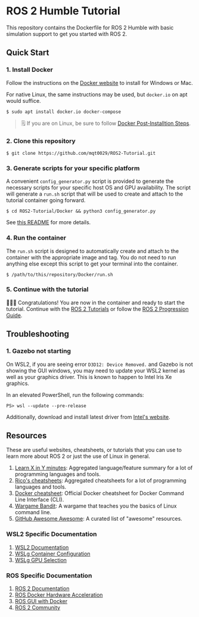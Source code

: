 # ROS 2 Humble Tutorial

This repository contains the Dockerfile for ROS 2 Humble with basic simulation support to get you
started with ROS 2.

## Quick Start

### 1. Install Docker

Follow the instructions on the [Docker website](https://docs.docker.com/get-docker/) to install for
Windows or Mac.

For native Linux, the same instructions may be used, but `docker.io` on apt would suffice.

```console
$ sudo apt install docker.io docker-compose
```

> 🗒️ If you are on Linux, be sure to follow [Docker Post-Installtion
> Steps](https://docs.docker.com/engine/install/linux-postinstall/).

### 2. Clone this repository

```console
$ git clone https://github.com/mqt0029/ROS2-Tutorial.git
```

### 3. Generate scripts for your specific platform

A convenient `config_generator.py` script is provided to generate the necessary scripts for your
specific host OS and GPU availability. The script will generate a `run.sh` script that will be used
to create and attach to the tutorial container going forward.

```console
$ cd ROS2-Tutorial/Docker && python3 config_generator.py
```

See [this README](Docker/README.md) for more details.

### 4. Run the container

The `run.sh` script is designed to automatically create and attach to the container with the
appropriate image and tag. You do not need to run anything else except this script to get your
terminal into the container.

```console
$ /path/to/this/repository/Docker/run.sh
```

### 5. Continue with the tutorial

🎉🎉🎉 Congratulations! You are now in the container and ready to start the tutorial. Continue with the [ROS
2 Tutorials](https://docs.ros.org/en/humble/Tutorials.html) or follow the [ROS 2 Progression Guide](GUIDES.md).

## Troubleshooting

### 1. Gazebo not starting

On WSL2, if you are seeing error `D3D12: Device Removed.` and Gazebo is not showing the GUI windows,
you may need to update your WSL2 kernel as well as your graphics driver. This is known to happen to Intel Iris Xe graphics.

In an elevated PowerShell, run the following commands:

```console
PS> wsl --update --pre-release
```

Additionally, download and install latest driver from [Intel's
website](https://www.intel.com/content/www/us/en/download/785597/intel-arc-iris-xe-graphics-windows.html?wapkw=Iris%20Xe).

## Resources

These are useful websites, cheatsheets, or tutorials that you can use to learn more about ROS 2 or
just the use of Linux in general.

1. [Learn X in Y minutes](https://learnxinyminutes.com): Aggregated language/feature summary for a
   lot of programming languages and tools.
2. [Rico's cheatsheets](https://devhints.io): Aggregated cheatsheets for a lot of programming
   languages and tools.
3. [Docker cheatsheet](https://docs.docker.com/get-started/docker_cheatsheet.pdf): Official Docker
   cheatsheet for Docker Command Line Interface (CLI).
4. [Wargame Bandit](https://overthewire.org/wargames/bandit/): A wargame that teaches you the basics
   of Linux command line.
5. [GitHub Awesome Awesome](https://github.com/sindresorhus/awesome): A curated list of "awesome" resources.

### WSL2 Specific Documentation

1. [WSL2 Documentation](https://docs.microsoft.com/en-us/windows/wsl)
2. [WSLg Container Configuration](https://github.com/microsoft/wslg/blob/main/samples/container/Containers.md)
3. [WSLg GPU Selection](https://github.com/microsoft/wslg/wiki/GPU-selection-in-WSLg)

### ROS Specific Documentation

1. [ROS 2 Documentation](https://docs.ros.org/en/humble/index.html)
2. [ROS Docker Hardware Acceleration](http://wiki.ros.org/docker/Tutorials/Hardware%20Acceleration)
3. [ROS GUI with Docker](http://wiki.ros.org/docker/Tutorials/GUI)
4. [ROS 2 Community](https://discourse.ros.org/)
